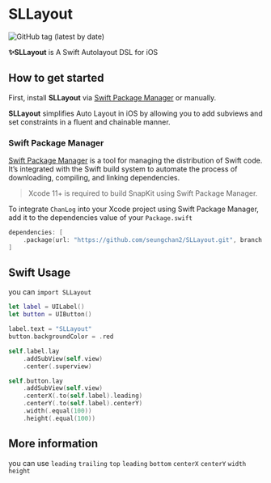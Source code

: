 SLLayout
===============
![GitHub tag (latest by date)](https://img.shields.io/github/v/tag/seungchan2/SLLayout?label=version&sort=semver)


**✨SLLayout** is A Swift Autolayout DSL for iOS


## How to get started

First, install **SLLayout** via [Swift Package Manager](https://swift.org/package-manager/) or manually.

 **SLLayout** simplifies Auto Layout in iOS by allowing you to add subviews and set constraints in a fluent and chainable manner. 

### Swift Package Manager

[Swift Package Manager](https://swift.org/package-manager/) is a tool for managing the distribution of Swift code. It’s integrated with the Swift build system to automate the process of downloading, compiling, and linking dependencies.

> Xcode 11+ is required to build SnapKit using Swift Package Manager.

To integrate `ChanLog` into your Xcode project using Swift Package Manager, add it to the dependencies value of your `Package.swift`

```swift
dependencies: [
    .package(url: "https://github.com/seungchan2/SLLayout.git", branch: "main"))
]
```

## Swift Usage
you can `import SLLayout`
```swift
let label = UILabel()
let button = UIButton()

label.text = "SLLayout"
button.backgroundColor = .red

self.label.lay
    .addSubView(self.view)
    .center(.superview)

self.button.lay
    .addSubView(self.view)
    .centerX(.to(self.label).leading)
    .centerY(.to(self.label).centerY)
    .width(.equal(100))
    .height(.equal(100))
```
## More information
you can use `leading` `trailing` `top` `leading` `bottom` `centerX` `centerY` `width` `height`

